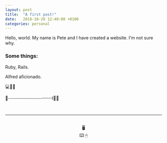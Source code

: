 ```yaml
---
layout: post
title:  "A first post!"
date:   2018-10-20 12:40:00 +0100
categories: personal
---
```


Hello, world.
My name is Pete and I have created a website.
I'm not sure why.

### Some things:


Ruby, Rails.

Alfred aficionado.

💻🎒🎩

🚤----------------------I🏄‍♂️


<br>
<hr>
<br>

<center>🖥</center>
<center>⌨️ 🖱</center>



